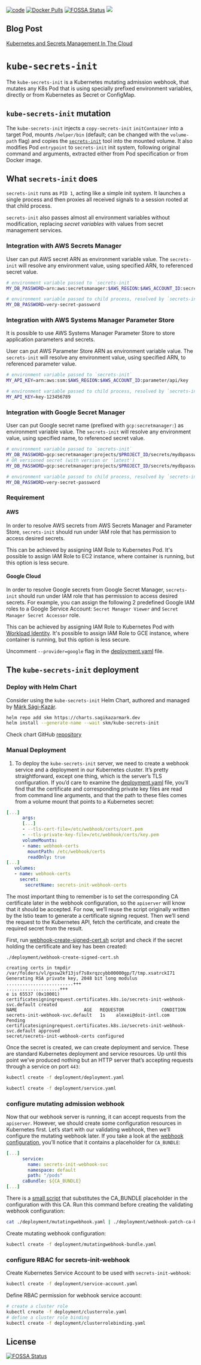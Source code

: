 [![code](https://github.com/doitintl/kube-secrets-init/actions/workflows/test.yaml/badge.svg)](https://github.com/doitintl/kube-secrets-init/actions/workflows/test.yaml) [![Docker Pulls](https://img.shields.io/docker/pulls/doitintl/kube-secrets-init.svg?style=popout)](https://hub.docker.com/r/doitintl/kube-secrets-init) [![FOSSA Status](https://app.fossa.com/api/projects/git%2Bgithub.com%2Fdoitintl%2Fkube-secrets-init.svg?type=shield)](https://app.fossa.com/projects/git%2Bgithub.com%2Fdoitintl%2Fkube-secrets-init?ref=badge_shield)
[![](https://images.microbadger.com/badges/image/doitintl/kube-secrets-init.svg)](https://microbadger.com/images/doitintl/kube-secrets-init "Get your own image badge on microbadger.com")

## Blog Post

[Kubernetes and Secrets Management In The Cloud](https://blog.doit-intl.com/kubernetes-and-secrets-management-in-cloud-part-2-6c37c1238a87?source=friends_link&sk=58405cbafc191a2d7ea2eabbc9d9553e)

# `kube-secrets-init`

The `kube-secrets-init` is a Kubernetes mutating admission webhook, that mutates any K8s Pod that is using specially prefixed environment variables, directly or from Kubernetes as Secret or ConfigMap.

## `kube-secrets-init` mutation

The `kube-secrets-init` injects a `copy-secrets-init` `initContainer` into a target Pod, mounts `/helper/bin` (default; can be changed with the `volume-path` flag) and copies the [`secrets-init`](https://github.com/doitintl/secrets-init) tool into the mounted volume. It also modifies Pod `entrypoint` to `secrets-init` init system, following original command and arguments, extracted either from Pod specification or from Docker image.

## What `secrets-init` does

`secrets-init` runs as `PID 1`, acting like a simple init system. It launches a single process and then proxies all received signals to a session rooted at that child process.

`secrets-init` also passes almost all environment variables without modification, replacing _secret variables_ with values from secret management services.

### Integration with AWS Secrets Manager

User can put AWS secret ARN as environment variable value. The `secrets-init` will resolve any environment value, using specified ARN, to referenced secret value.

```sh
# environment variable passed to `secrets-init`
MY_DB_PASSWORD=arn:aws:secretsmanager:$AWS_REGION:$AWS_ACCOUNT_ID:secret:mydbpassword-cdma3

# environment variable passed to child process, resolved by `secrets-init`
MY_DB_PASSWORD=very-secret-password
```

### Integration with AWS Systems Manager Parameter Store

It is possible to use AWS Systems Manager Parameter Store to store application parameters and secrets.

User can put AWS Parameter Store ARN as environment variable value. The `secrets-init` will resolve any environment value, using specified ARN, to referenced parameter value.

```sh
# environment variable passed to `secrets-init`
MY_API_KEY=arn:aws:ssm:$AWS_REGION:$AWS_ACCOUNT_ID:parameter/api/key

# environment variable passed to child process, resolved by `secrets-init`
MY_API_KEY=key-123456789
```

### Integration with Google Secret Manager

User can put Google secret name (prefixed with `gcp:secretmanager:`) as environment variable value. The `secrets-init` will resolve any environment value, using specified name, to referenced secret value.

```sh
# environment variable passed to `secrets-init`
MY_DB_PASSWORD=gcp:secretmanager:projects/$PROJECT_ID/secrets/mydbpassword
# OR versioned secret (with version or 'latest')
MY_DB_PASSWORD=gcp:secretmanager:projects/$PROJECT_ID/secrets/mydbpassword/versions/2

# environment variable passed to child process, resolved by `secrets-init`
MY_DB_PASSWORD=very-secret-password
```

### Requirement

#### AWS

In order to resolve AWS secrets from AWS Secrets Manager and Parameter Store, `secrets-init` should run under IAM role that has permission to access desired secrets.

This can be achieved by assigning IAM Role to Kubernetes Pod. It's possible to assign IAM Role to EC2 instance, where container is running, but this option is less secure.

#### Google Cloud

In order to resolve Google secrets from Google Secret Manager, `secrets-init` should run under IAM role that has permission to access desired secrets. For example, you can assign the following 2 predefined Google IAM roles to a Google Service Account: `Secret Manager Viewer` and `Secret Manager Secret Accessor` role.

This can be achieved by assigning IAM Role to Kubernetes Pod with [Workload Identity](https://cloud.google.com/kubernetes-engine/docs/how-to/workload-identity). It's possible to assign IAM Role to GCE instance, where container is running, but this option is less secure.

Uncomment `--provider=google` flag in the [deployment.yaml](https://github.com/doitintl/kube-secrets-init/blob/master/deployment/deployment.yaml) file.

## The `kube-secrets-init` deployment

### Deploy with Helm Chart

Consider using the `kube-secrets-init` Helm Chart, authored and managed by [Márk Sági-Kazár](https://github.com/sagikazarmark).

```sh
helm repo add skm https://charts.sagikazarmark.dev
helm install --generate-name --wait skm/kube-secrets-init
```

Check chart GitHub [repository](https://github.com/sagikazarmark/helm-charts/tree/master/charts/kube-secrets-init)

### Manual Deployment

1. To deploy the `kube-secrets-init` server, we need to create a webhook service and a deployment in our Kubernetes cluster. It’s pretty straightforward, except one thing, which is the server’s TLS configuration. If you’d care to examine the [deployment.yaml](https://github.com/doitintl/kube-secrets-init/blob/master/deployment/deployment.yaml) file, you’ll find that the certificate and corresponding private key files are read from command line arguments, and that the path to these files comes from a volume mount that points to a Kubernetes secret:

```yaml
[...]
      args:
      [...]
      - --tls-cert-file=/etc/webhook/certs/cert.pem
      - --tls-private-key-file=/etc/webhook/certs/key.pem
      volumeMounts:
      - name: webhook-certs
        mountPath: /etc/webhook/certs
        readOnly: true
[...]
   volumes:
   - name: webhook-certs
     secret:
       secretName: secrets-init-webhook-certs
```

The most important thing to remember is to set the corresponding CA certificate later in the webhook configuration, so the `apiserver` will know that it should be accepted. For now, we’ll reuse the script originally written by the Istio team to generate a certificate signing request. Then we’ll send the request to the Kubernetes API, fetch the certificate, and create the required secret from the result.

First, run [webhook-create-signed-cert.sh](https://github.com/doitintl/kube-secrets-init/blob/master/deployment/webhook-create-signed-cert.sh) script and check if the secret holding the certificate and key has been created:

```text
./deployment/webhook-create-signed-cert.sh

creating certs in tmpdir /var/folders/vl/gxsw2kf13jsf7s8xrqzcybb00000gp/T/tmp.xsatrckI71
Generating RSA private key, 2048 bit long modulus
.........................+++
....................+++
e is 65537 (0x10001)
certificatesigningrequest.certificates.k8s.io/secrets-init-webhook-svc.default created
NAME                         AGE   REQUESTOR              CONDITION
secrets-init-webhook-svc.default   1s    alexei@doit-intl.com   Pending
certificatesigningrequest.certificates.k8s.io/secrets-init-webhook-svc.default approved
secret/secrets-init-webhook-certs configured
```

Once the secret is created, we can create deployment and service. These are standard Kubernetes deployment and service resources. Up until this point we’ve produced nothing but an HTTP server that’s accepting requests through a service on port `443`:

```sh
kubectl create -f deployment/deployment.yaml

kubectl create -f deployment/service.yaml
```

### configure mutating admission webhook

Now that our webhook server is running, it can accept requests from the `apiserver`. However, we should create some configuration resources in Kubernetes first. Let’s start with our validating webhook, then we’ll configure the mutating webhook later. If you take a look at the [webhook configuration](https://github.com/doitintl/kube-secrets-init/blob/master/deployment/mutatingwebhook.yaml), you’ll notice that it contains a placeholder for `CA_BUNDLE`:

```yaml
[...]
      service:
        name: secrets-init-webhook-svc
        namespace: default
        path: "/pods"
      caBundle: ${CA_BUNDLE}
[...]
```

There is a [small script](https://github.com/doitintl/kube-secrets-init/blob/master/deployment/webhook-patch-ca-bundle.sh) that substitutes the CA_BUNDLE placeholder in the configuration with this CA. Run this command before creating the validating webhook configuration:

```sh
cat ./deployment/mutatingwebhook.yaml | ./deployment/webhook-patch-ca-bundle.sh > ./deployment/mutatingwebhook-bundle.yaml
```

Create mutating webhook configuration:

```sh
kubectl create -f deployment/mutatingwebhook-bundle.yaml
```

### configure RBAC for secrets-init-webhook

Create Kubernetes Service Account to be used with `secrets-init-webhook`:

```sh
kubectl create -f deployment/service-account.yaml
```

Define RBAC permission for webhook service account:

```sh
# create a cluster role
kubectl create -f deployment/clusterrole.yaml
# define a cluster role binding
kubectl create -f deployment/clusterrolebinding.yaml
```


## License
[![FOSSA Status](https://app.fossa.com/api/projects/git%2Bgithub.com%2Fdoitintl%2Fkube-secrets-init.svg?type=large)](https://app.fossa.com/projects/git%2Bgithub.com%2Fdoitintl%2Fkube-secrets-init?ref=badge_large)